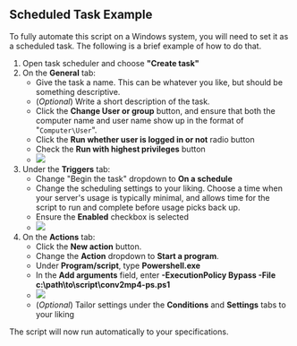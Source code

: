 ## **Scheduled Task Example**

To fully automate this script on a Windows system, you will need to set it as a scheduled task. The following is a brief example of how to do that.

1. Open task scheduler and choose **"Create task"**
2.  On the **General** tab:
	- Give the task a name. This can be whatever you like, but should be something descriptive.
	- (*Optional*) Write a short description of the task.
	- Click the **Change User or group** button, and ensure that both the computer name and user name show up in the format of "```Computer\User```".
	- Click the **Run whether user is logged in or not** radio button
	- Check the **Run with highest privileges** button
	- <img src="http://teague.io/wp-content/uploads/2017/04/1.png">
3. Under the **Triggers** tab:
	- Change "Begin the task" dropdown to **On a schedule**
	- Change the scheduling settings to your liking. Choose a time when your server's usage is typically minimal, and allows time for the script to run and complete before usage picks back up.
	- Ensure the **Enabled** checkbox is selected
	- <img src="http://teague.io/wp-content/uploads/2017/04/2.png">
4. On the **Actions** tab:
	- Click the **New action** button.
	- Change the **Action** dropdown to **Start a program**.
	- Under **Program/script**, type **Powershell.exe**
	- In the **Add arguments** field, enter **-ExecutionPolicy Bypass -File c:\path\to\script\conv2mp4-ps.ps1**
	- <img src="http://teague.io/wp-content/uploads/2017/04/3.png">
	- (*Optional*) Tailor settings under the **Conditions** and **Settings** tabs to your liking

The script will now run automatically to your specifications.
